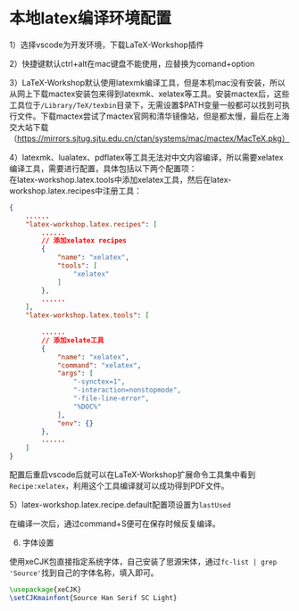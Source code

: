 # 本地latex编译环境配置

1）选择vscode为开发环境，下载LaTeX-Workshop插件  

2）快捷键默认ctrl+alt在mac键盘不能使用，应替换为comand+option  

3）LaTeX-Workshop默认使用latexmk编译工具，但是本机mac没有安装，所以从网上下载mactex安装包来得到latexmk、xelatex等工具。安装mactex后，这些工具位于`/Library/TeX/texbin`目录下，无需设置$PATH变量一般都可以找到可执行文件。下载mactex尝试了mactex官网和清华镜像站，但是都太慢，最后在上海交大站下载（https://mirrors.sjtug.sjtu.edu.cn/ctan/systems/mac/mactex/MacTeX.pkg）  

4）latexmk、lualatex、pdflatex等工具无法对中文内容编译，所以需要xelatex编译工具，需要进行配置，具体包括以下两个配置项：  
在latex-workshop.latex.tools中添加xelatex工具，然后在latex-workshop.latex.recipes中注册工具：  
```json
{
    ......
    "latex-workshop.latex.recipes": [
        ......
        // 添加xelatex recipes
        {
            "name": "xelatex",
            "tools": [
                "xelatex"
            ]
        },
        ......
    ],
    "latex-workshop.latex.tools": [
        
        ......
        // 添加xelate工具
        {
            "name": "xelatex",
            "command": "xelatex",
            "args": [
                "-synctex=1",
                "-interaction=nonstopmode",
                "-file-line-error",
                "%DOC%"
            ],
            "env": {}
        },
        ......
    ]
}
```

配置后重启vscode后就可以在LaTeX-Workshop扩展命令工具集中看到`Recipe:xelatex`，利用这个工具编译就可以成功得到PDF文件。  

5）latex-workshop.latex.recipe.default配置项设置为`lastUsed`  

在编译一次后，通过command+S便可在保存时候反复编译。

6) 字体设置

使用xeCJK包直接指定系统字体，自己安装了思源宋体，通过`fc-list | grep 'Source'`找到自己的字体名称，填入即可。  
```latex
\usepackage{xeCJK}
\setCJKmainfont{Source Han Serif SC Light}
```